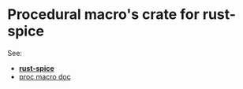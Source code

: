 # Procedural macro's crate for **rust-spice**

See:

+ [**rust-spice**][rust-spice link]
+ [proc macro doc][proc-macro link]

[rust-spice link]: https://docs.rs/rust-spice
[proc-macro link]: https://doc.rust-lang.org/reference/procedural-macros.html
